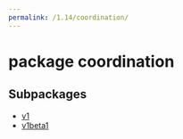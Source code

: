 ```yaml
---
permalink: /1.14/coordination/
---
```


# package coordination



## Subpackages

* [v1](coordination-v1.md)
* [v1beta1](coordination-v1beta1.md)